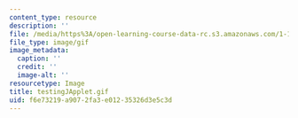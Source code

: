 ```yaml
---
content_type: resource
description: ''
file: /media/https%3A/open-learning-course-data-rc.s3.amazonaws.com/1-124j-foundations-of-software-engineering-fall-2000/f6e73219a9072fa3e01235326d3e5c3d_testingJApplet.gif
file_type: image/gif
image_metadata:
  caption: ''
  credit: ''
  image-alt: ''
resourcetype: Image
title: testingJApplet.gif
uid: f6e73219-a907-2fa3-e012-35326d3e5c3d
---
```


